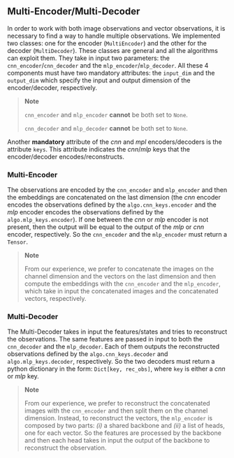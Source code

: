 ## Multi-Encoder/Multi-Decoder
In order to work with both image observations and vector observations, it is necessary to find a way to handle multiple observations. We implemented two classes: one for the encoder (`MultiEncoder`) and the other for the decoder (`MultiDecoder`). These classes are general and all the algorithms can exploit them. They take in input two parameters: the `cnn_encoder`/`cnn_decoder` and the `mlp_encoder`/`mlp_decoder`. All these 4 components must have two mandatory attributes: the `input_dim` and the `output_dim` which specify the input and output dimension of the encoder/decoder, respectively.
> **Note**
>
> `cnn_encoder` and `mlp_encoder` **cannot** be both set to `None`.
>
> `cnn_decoder` and `mlp_decoder` **cannot** be both set to `None`.

Another **mandatory** attribute of the *cnn* and *mpl* encoders/decoders is the attribute `keys`. This attribute indicates the *cnn*/*mlp* keys that the encoder/decoder encodes/reconstructs.

### Multi-Encoder
The observations are encoded by the `cnn_encoder` and `mlp_encoder` and then the embeddings are concatenated on the last dimension (the *cnn* encoder encodes the observations defined by the `algo.cnn_keys.encoder` and the *mlp* encoder encodes the observations defined by the `algo.mlp_keys.encoder`). If one between the *cnn* or *mlp* encoder is not present, then the output will be equal to the output of the *mlp* or *cnn* encoder, respectively. So the `cnn_encoder` and the `mlp_encoder` must return a `Tensor`.

> **Note**
>
> From our experience, we prefer to concatenate the images on the channel dimension and the vectors on the last dimension and then compute the embeddings with the `cnn_encoder` and the `mlp_encoder`, which take in input the concatenated images and the concatenated vectors, respectively.

### Multi-Decoder
The Multi-Decoder takes in input the features/states and tries to reconstruct the observations. The same features are passed in input to both the `cnn_decoder` and the `mlp_decoder`. Each of them outputs the reconstructed observations defined by the `algo.cnn_keys.decoder` and `algo.mlp_keys.decoder`, respectively. So the two decoders must return a python dictionary in the form: `Dict[key, rec_obs]`, where `key` is either a *cnn* or *mlp* key.

> **Note**
>
> From our experience, we prefer to reconstruct the concatenated images with the `cnn_encoder` and then split them on the channel dimension. Instead, to reconstruct the vectors, the `mlp_encoder` is composed by two parts: *(i)* a shared backbone and *(ii)* a list of heads, one for each vector. So the features are processed by the backbone and then each head takes in input the output of the backbone to reconstruct the observation.